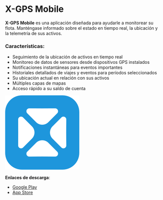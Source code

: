 # X-GPS Mobile

**X-GPS Mobile** es una aplicación diseñada para ayudarle a monitorear su flota. Manténgase informado sobre el estado en tiempo real, la ubicación y la telemetría de sus activos.

### **Características:**

* Seguimiento de la ubicación de activos en tiempo real
* Monitoreo de datos de sensores desde dispositivos GPS instalados
* Notificaciones instantáneas para eventos importantes
* Historiales detallados de viajes y eventos para períodos seleccionados
* Su ubicación actual en relación con sus activos
* Múltiples capas de mapas
* Acceso rápido a su saldo de cuenta

![Icono de X-GPS Mobile](../attachments/34ef07e495aa400c8127181667eae813.svg)

**Enlaces de descarga**:

* [Google Play](https://play.google.com/store/apps/details?id=com.squaregps.xgps.mobile)
* [App Store](https://apps.apple.com/us/app/x-gps-mobile/id6739621705)
